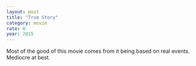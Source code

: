 ```yaml
---
layout: post
title: "True Story"
category: movie
rate: 0
year: 2015
---
```


Most of the good of this movie comes from it being based on real events. Mediocre at best.
